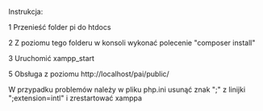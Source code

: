Instrukcja:

1 Przenieść folder pi do htdocs

2 Z poziomu tego folderu w konsoli wykonać polecenie "composer install"

3 Uruchomić xampp_start

5 Obsługa z poziomu
http://localhost/pai/public/



W przypadku problemów należy w pliku php.ini usunąć znak ";" z linijki ";extension=intl" i zrestartować xamppa
